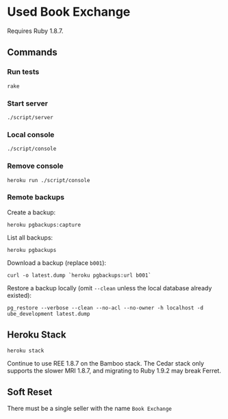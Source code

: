 # Used Book Exchange

Requires Ruby 1.8.7.

## Commands

### Run tests

    rake

### Start server

    ./script/server

### Local console

    ./script/console

### Remove console

    heroku run ./script/console

### Remote backups

Create a backup:

    heroku pgbackups:capture

List all backups:

    heroku pgbackups

Download a backup (replace `b001`):

    curl -o latest.dump `heroku pgbackups:url b001`

Restore a backup locally (omit `--clean` unless the local database already existed):

    pg_restore --verbose --clean --no-acl --no-owner -h localhost -d ube_development latest.dump

## Heroku Stack

    heroku stack

Continue to use REE 1.8.7 on the Bamboo stack. The Cedar stack only supports the slower MRI 1.8.7, and migrating to Ruby 1.9.2 may break Ferret.

## Soft Reset

There must be a single seller with the name `Book Exchange`
